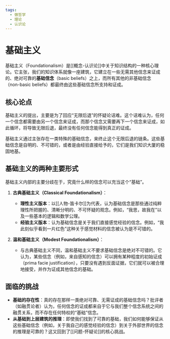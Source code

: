 ```yaml
---
tags:
  - 做哲学
  - 理论
  - 认识论
---
```


# 基础主义

基础主义（Foundationalism）是[[概念-认识论]]中关于知识结构的一种核心理论。它主张，我们的知识体系就像一座建筑，它建立在一些无需其他信念来证成的、绝对可靠的**基础信念**（basic beliefs）之上，而所有其他的非基础信念（non-basic beliefs）都最终由这些基础信念所支持和证成。

## 核心论点

基础主义的提出，主要是为了回应“无限后退”的怀疑论诘难。这个诘难认为，任何一个信念都需要由另一个信念来证成，而那个信念又需要再下一个信念来证成，如此循环，将导致无限后退，最终没有任何信念能得到真正的证成。

基础主义通过主张存在一类特殊的基础信念，来终止这个无限后退的链条。这些基础信念是自明的、不可错的，或者是由经验直接给予的，它们是我们知识大厦的稳固地基。

## 基础主义的两种主要形式

基础主义内部的主要分歧在于，究竟什么样的信念可以充当这个“基础”。

1.  **古典基础主义（Classical Foundationalism）**：
    *   **理性主义版本**：以[[人物-笛卡尔]]为代表，认为基础信念是那些通过纯粹理性所把握的、清晰分明的、不可怀疑的观念。例如，“我思，故我在”以及一些基本的逻辑和数学公理。
    *   **经验主义版本**：认为基础信念是关于我们直接感觉经验的信念。例如，“我此刻似乎看到一片红色”这种关于感觉材料的信念被认为是不可错的。

2.  **温和基础主义（Modest Foundationalism）**：
    *   与古典基础主义不同，温和基础主义不要求基础信念是绝对不可错的。它认为，某些信念（例如，来自感知的信念）可以拥有某种程度的初始证成（prima facie justification），只要没有遇到反面证据，它们就可以被合理地接受，并作为证成其他信念的基础。

## 面临的挑战

*   **基础的存在性**：真的存在那样一类绝对可靠、无需证成的基础信念吗？批评者（如融贯论者）认为，任何信念的证成都来自于它与我们整个信念系统之间的融贯关系，而不存在任何特权的“基础”信念。
*   **从基础到上层建筑的推理**：即使我们找到了可靠的基础，我们如何能够保证从这些基础信念（例如，关于我自己的感觉经验的信念）到关于外部世界的信念的推理是可靠的？这又回到了[[问题-怀疑论]]的核心挑战。
